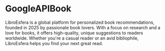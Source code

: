 # GoogleAPIBook
LibroEsfera is a global platform for personalized book recommendations, founded in 2025 by passionate book lovers. With a focus on research and a love for books, it offers high-quality, unique suggestions to readers worldwide. Whether you're a casual reader or an avid bibliophile, LibroEsfera helps you find your next great read.
